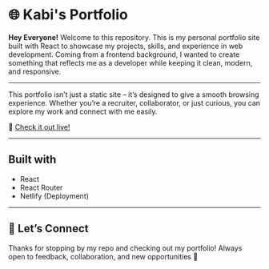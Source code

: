 # 🌐 Kabi's Portfolio

**Hey Everyone!** Welcome to this repository. This is my personal portfolio site built with React to showcase my projects, skills, and experience in web development. Coming from a frontend background, I wanted to create something that reflects me as a developer while keeping it clean, modern, and responsive.

---

This portfolio isn’t just a static site – it’s designed to give a smooth browsing experience. Whether you’re a recruiter, collaborator, or just curious, you can explore my work and connect with me easily.
  
🔗 [Check it out live!](https://kabiwebfolio.netlify.app)

---

## Built with

- React
- React Router
- Netlify (Deployment)

---

## 🤝 Let’s Connect

Thanks for stopping by my repo and checking out my portfolio! Always open to feedback, collaboration, and new opportunities 🚀
